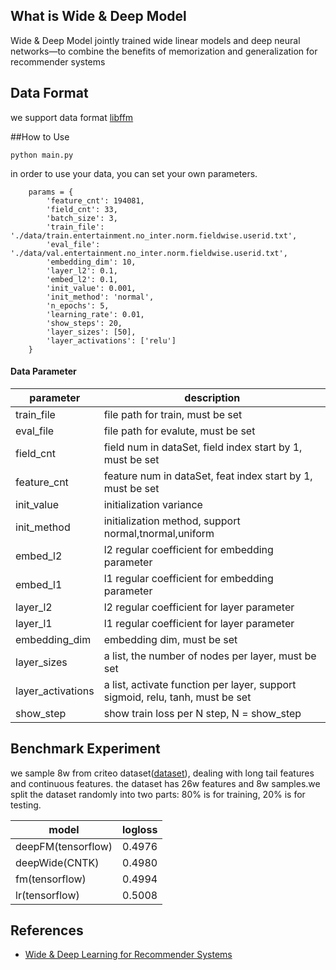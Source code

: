 ## What is Wide & Deep Model 
Wide & Deep Model jointly trained wide linear models and deep neural networks—to combine the benefits of memorization and generalization for recommender systems
## Data Format
we support data format [libffm](https://github.com/guestwalk/libffm)

##How to Use
```
python main.py
``` 
in order to use your data, you can set your own parameters.
```
    params = {
        'feature_cnt': 194081,
        'field_cnt': 33,
        'batch_size': 3,
        'train_file': './data/train.entertainment.no_inter.norm.fieldwise.userid.txt',
        'eval_file': './data/val.entertainment.no_inter.norm.fieldwise.userid.txt',
        'embedding_dim': 10,
        'layer_l2': 0.1,
        'embed_l2': 0.1,
        'init_value': 0.001,
        'init_method': 'normal',
        'n_epochs': 5,
        'learning_rate': 0.01,
        'show_steps': 20,
        'layer_sizes': [50],
        'layer_activations': ['relu']
    }

``` 
#### Data Parameter
parameter |description | 
----|------| 
train_file | file path for train, must be set
eval_file | file path for evalute, must be set
field_cnt | field num in dataSet, field index start by 1, must be set
feature_cnt | feature num in dataSet, feat index start by 1, must be set 
init_value | initialization variance
init_method | initialization method, support normal,tnormal,uniform
embed_l2 | l2 regular coefficient for embedding parameter
embed_l1 | l1 regular coefficient for embedding parameter
layer_l2 | l2 regular coefficient for layer parameter
layer_l1 | l1 regular coefficient for layer parameter
embedding_dim | embedding dim, must be set 
layer_sizes | a list, the number of nodes per layer, must be set
layer_activations | a list, activate function per layer, support sigmoid, relu, tanh, must be set
show_step | show train loss per N step, N = show_step
## Benchmark Experiment
we sample 8w from criteo dataset([dataset](https://www.kaggle.com/c/criteo-display-ad-challenge)), dealing with long tail features and continuous features. the dataset has 26w features and 8w samples.we split the dataset randomly into two parts: 80% is for training, 20% is for testing.

model |logloss | 
----|------| 
deepFM(tensorflow) | 0.4976 | 
deepWide(CNTK) | 0.4980 | 
fm(tensorflow) | 0.4994 |  
lr(tensorflow) | 0.5008 |   

## References
- [Wide & Deep Learning for Recommender Systems](https://arxiv.org/abs/1606.07792)
